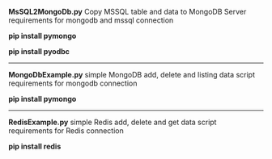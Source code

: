 <b>MsSQL2MongoDb.py</b> Copy MSSQL table and data to MongoDB Server <br/>
requirements for mongodb and mssql connection 

<b>pip install pymongo</b>

<b>pip install pyodbc</b>

<hr>

<b>MongoDbExample.py</b> simple MongoDB add, delete and listing data script<br/>
requirements for mongodb connection 

<b>pip install pymongo</b>

<hr>

<b>RedisExample.py</b> simple Redis add, delete and get data script<br/>
requirements for Redis connection 

<b>pip install redis</b>